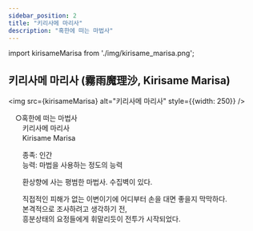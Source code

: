 ```yaml
---
sidebar_position: 2
title: "키리사메 마리사"
description: "혹한에 떠는 마법사"
---
```


import kirisameMarisa from './img/kirisame_marisa.png';

## 키리사메 마리사 (霧雨魔理沙, Kirisame Marisa)

<img src={kirisameMarisa} alt="키리사메 마리사" style={{width: 250}} />

　○혹한에 떠는 마법사  
　　키리사메 마리사  
　　Kirisame Marisa  

　　종족: 인간  
　　능력: 마법을 사용하는 정도의 능력  

　　환상향에 사는 평범한 마법사. 수집벽이 있다.  

　　직접적인 피해가 없는 이변이기에 어디부터 손을 대면 좋을지 막막하다.  
　　본격적으로 조사하려고 생각하기 전,  
　　흥분상태의 요정들에게 휘말리듯이 전투가 시작되었다.  
